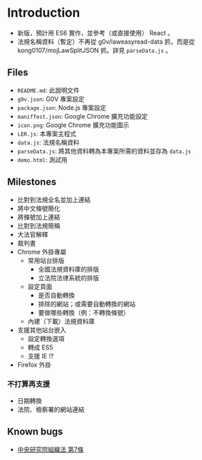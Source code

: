 # Introduction

* 新版，預計用 ES6 實作，並參考（或直接使用） React 。
* 法規名稱資料（暫定）不再從 g0v/laweasyread-data 抓，而是從 kong0107/mojLawSplitJSON 抓。詳見 `parseData.js` 。

## Files

* `README.md`: 此說明文件
* `g0v.json`: G0V 專案設定
* `package.json`: Node.js 專案設定
* `maniffest.json`: Google Chrome 擴充功能設定
* `icon.png`: Google Chrome 擴充功能圖示
* `LER.js`: 本專案主程式
* `data.js`: 法規名稱資料
* `parseData.js`: 將其他資料轉為本專案所需的資料並存為 `data.js`
* `demo.html`: 測試用

## Milestones

* 比對到法規全名並加上連結
* 將中文條號簡化
* 將條號加上連結
* 比對到法規簡稱
* 大法官解釋
* 裁判書
* Chrome 外掛專屬
  * 常用站台排版
    * 全國法規資料庫的排版
    * 立法院法律系統的排版
  * 設定頁面
    * 是否自動轉換
    * 排除的網站；或需要自動轉換的網站
    * 要做哪些轉換（例：不轉換條號）
  * 內建（下載）法規資料庫
* 支援其他站台嵌入
  * 設定轉換選項
  * 轉成 ES5
  * 支援 IE !?
* Firefox 外掛

### 不打算再支援

* 日期轉換
* 法院、檢察署的網站連結

## Known bugs

* [中央研究院組織法 第7條](https://law.moj.gov.tw/LawClass/LawSingle.aspx?Pcode=A0010016&FLNO=7)
